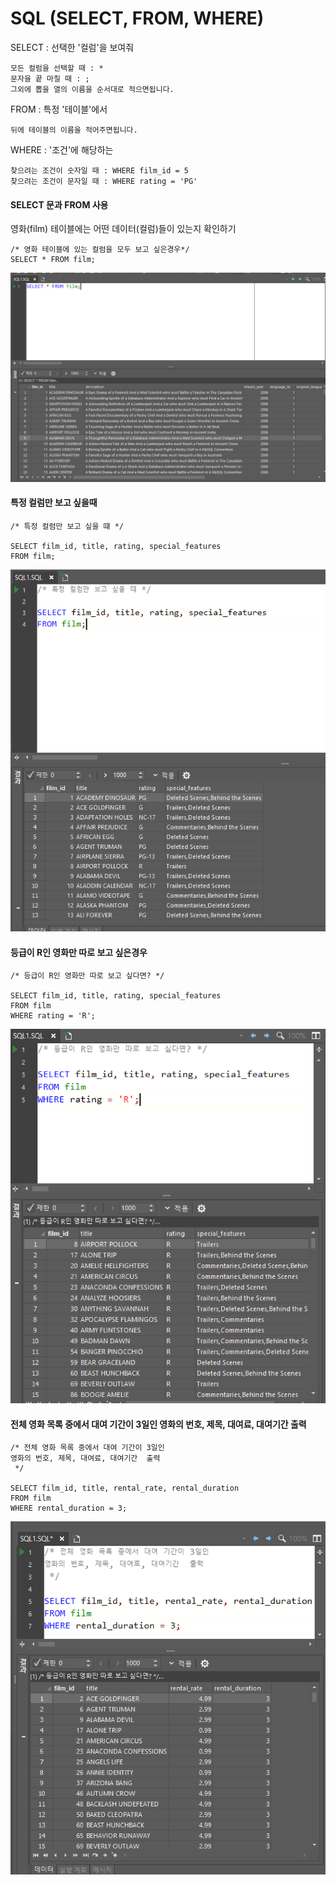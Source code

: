 # SQL (SELECT, FROM, WHERE)



SELECT : 선택한 '컬럼'을 보여줘

```
모든 컬럼을 선택할 때 : *
문자을 끝 마칠 때 : ;
그외에 뽑을 열의 이름을 순서대로 적으면됩니다.
```

FROM  :  특정 '테이블'에서

```
뒤에 테이블의 이름을 적어주면됩니다.
```

WHERE :  '조건'에 해당하는

```
찾으려는 조건이 숫자일 때 : WHERE film_id = 5
찾으려는 조건이 문자일 때 : WHERE rating = 'PG'
```



#### SELECT 문과 FROM 사용

영화(film) 테이블에는 어떤 데이터(컬럼)들이 있는지 확인하기

```mysql
/* 영화 테이블에 있는 컬럼을 모두 보고 싶은경우*/
SELECT * FROM film;
```

![image-20200605170940175](SQL.assets/image-20200605170940175.png)



#### 특정 컬럼만 보고 싶을때

```mysql
/* 특정 컬럼만 보고 싶을 떄 */

SELECT film_id, title, rating, special_features
FROM film;
```

![image-20200605171611507](SQL.assets/image-20200605171611507.png)



#### 등급이 R인 영화만 따로 보고 싶은경우

``` mysql
/* 등급이 R인 영화만 따로 보고 싶다면? */

SELECT film_id, title, rating, special_features
FROM film
WHERE rating = 'R';
```

![image-20200605171756713](SQL.assets/image-20200605171756713.png)



#### 전체 영화 목록 중에서 대여 기간이 3일인 영화의 번호, 제목, 대여료, 대여기간  출력



```mysql
/* 전체 영화 목록 중에서 대여 기간이 3일인 
영화의 번호, 제목, 대여료, 대여기간  출력
 */

SELECT film_id, title, rental_rate, rental_duration
FROM film
WHERE rental_duration = 3;
```

![image-20200605172158631](SQL.assets/image-20200605172158631.png)